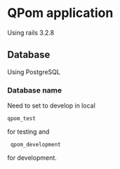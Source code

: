 # QPom application
Using rails 3.2.8

## Database
Using PostgreSQL
### Database name
Need to set to develop in local

    qpom_test

for testing and
    
     qpom_development

for development.